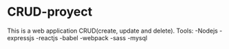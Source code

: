 # CRUD-proyect
This is a web application CRUD(create, update and delete).
Tools:
-Nodejs
-expressjs
-reactjs
-babel
-webpack
-sass
-mysql
